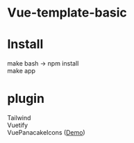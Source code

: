 # Vue-template-basic
# Install
make bash -> npm install <br />
make app

# plugin
Tailwind <br />
Vuetify <br />
VuePanacakeIcons ([Demo](https://tieuhoan.dev)) <br />
